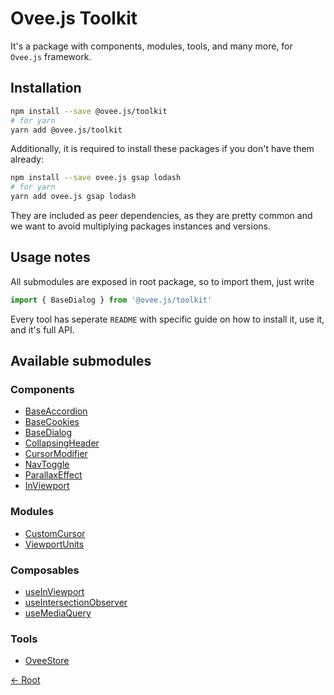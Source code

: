 # Ovee.js Toolkit

It's a package with components, modules, tools, and many more, for `Ovee.js` framework.

## Installation

```bash
npm install --save @ovee.js/toolkit
# for yarn
yarn add @ovee.js/toolkit
```

Additionally, it is required to install these packages if you don't have them already:

```bash
npm install --save ovee.js gsap lodash
# for yarn
yarn add ovee.js gsap lodash
```

They are included as peer dependencies, as they are pretty common and we want to avoid multiplying packages instances and versions.

## Usage notes

All submodules are exposed in root package, so to import them, just write

```ts
import { BaseDialog } from '@ovee.js/toolkit'
```

Every tool has seperate `README` with specific guide on how to install it, use it, and it's full API.

## Available submodules

### Components

 - [BaseAccordion](./components/base/accordion/README.md)
 - [BaseCookies](./components/base/cookies/README.md)
 - [BaseDialog](./components/base/dialog/README.md)
 - [CollapsingHeader](./components/other/collapsing-header/README.md)
 - [CursorModifier](./components/other/cursor-modifier/README.md)
 - [NavToggle](./components/other/nav-toggle/README.md)
 - [ParallaxEffect](./components/other/parallax-effect/README.md)
 - [InViewport](./components/utils/in-viewport/README.md)

### Modules

 - [CustomCursor](./modules/custom-cursor/README.md)
 - [ViewportUnits](./modules/viewport/README.md)

### Composables

 - [useInViewport](./composables/useInViewport/README.md) 
 - [useIntersectionObserver](./composables/useIntersectionObserver/README.md) 
  - [useMediaQuery](./composables/useMediaQuery/README.md) 

### Tools

 - [OveeStore](./tools/store/README.md)

[<- Root](/README.md)

